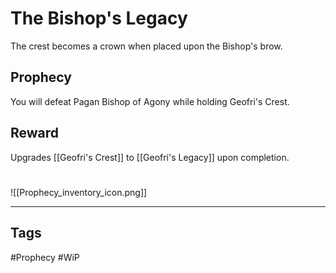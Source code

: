 # The Bishop's Legacy
The crest becomes a crown when placed upon the Bishop's brow.
## Prophecy
You will defeat Pagan Bishop of Agony while holding Geofri's Crest.
## Reward
Upgrades [[Geofri's Crest]] to [[Geofri's Legacy]] upon completion. 

#
![[Prophecy_inventory_icon.png]]

---
## Tags
#Prophecy
#WiP 
